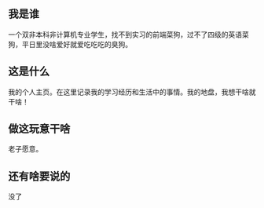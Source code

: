 ## 我是谁

一个双非本科非计算机专业学生，找不到实习的前端菜狗，过不了四级的英语菜狗，平日里没啥爱好就爱吃吃吃的臭狗。

## 这是什么

我的个人主页。在这里记录我的学习经历和生活中的事情。我的地盘，我想干啥就干啥！

## 做这玩意干啥

老子愿意。

## 还有啥要说的

没了

